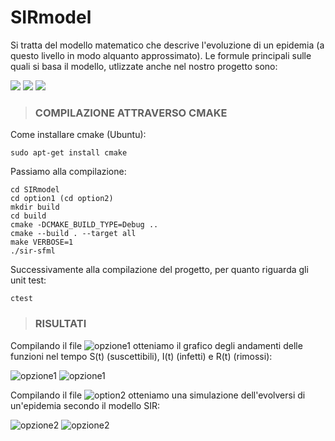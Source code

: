 # SIRmodel
Si tratta del modello matematico che descrive l'evoluzione di un epidemia (a questo livello in modo alquanto approssimato).
Le formule principali sulle quali si basa il modello, utlizzate anche nel nostro progetto sono:

<img src="https://render.githubusercontent.com/render/math?math=S_i = S_{i - 1} - \beta I_{i - 1}S_{i - 1}">

<img src="https://render.githubusercontent.com/render/math?math=I_i = I_{i - 1} %2B \beta I_{i - 1}S_{i - 1} - \gamma I_{i - 1}">

<img src="https://render.githubusercontent.com/render/math?math=R_i = R_{i - 1} %2B \gamma I_{i - 1}">

> ### COMPILAZIONE ATTRAVERSO CMAKE

Come installare cmake (Ubuntu):
```
sudo apt-get install cmake
```
Passiamo alla compilazione:
```
cd SIRmodel
cd option1 (cd option2)
mkdir build
cd build
cmake -DCMAKE_BUILD_TYPE=Debug ..
cmake --build . --target all
make VERBOSE=1
./sir-sfml
```
Successivamente alla compilazione del progetto, per quanto riguarda gli unit test:
```
ctest
```

> ### RISULTATI
Compilando il file ![opzione1](https://github.com/samuelelanzi/SIRmodel/blob/master/option1) otteniamo il grafico degli andamenti delle funzioni nel tempo S(t) (suscettibili), I(t) (infetti) e R(t) (rimossi):

![opzione1](https://github.com/samuelelanzi/SIRmodel/blob/master/tex/images/Figura_1.png)
![opzione1](https://github.com/samuelelanzi/SIRmodel/blob/master/tex/images/Figura_2.png)

Compilando il file ![option2](https://github.com/samuelelanzi/SIRmodel/blob/master/option2) otteniamo una simulazione dell'evolversi di un'epidemia secondo il modello SIR:

![opzione2](https://github.com/samuelelanzi/SIRmodel/blob/master/tex/images/Figura_3.png)
![opzione2](https://github.com/samuelelanzi/SIRmodel/blob/master/tex/images/Figura_4.png)

